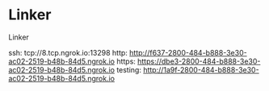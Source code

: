 # Linker
Linker

ssh: tcp://8.tcp.ngrok.io:13298 
http: http://f637-2800-484-b888-3e30-ac02-2519-b48b-84d5.ngrok.io 
https: https://dbe3-2800-484-b888-3e30-ac02-2519-b48b-84d5.ngrok.io 
testing: http://1a9f-2800-484-b888-3e30-ac02-2519-b48b-84d5.ngrok.io 